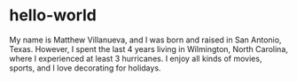 # hello-world

My name is Matthew Villanueva, and I was born and raised in San Antonio, Texas. 
However, I spent the last 4 years living in Wilmington, North Carolina, where I experienced at least 3 hurricanes.
I enjoy all kinds of movies, sports, and I love decorating for holidays. 
